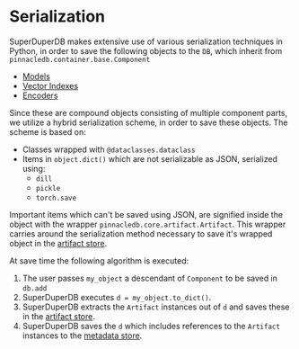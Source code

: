 # Serialization

SuperDuperDB makes extensive use of various serialization techniques in Python, 
in order to save the following objects to the `DB`, which inherit
from `pinnacledb.container.base.Component`

- [Models](models)
- [Vector Indexes](vectorsearch)
- [Encoders](encoders)

Since these are compound objects consisting of multiple component parts, we utilize a hybrid 
serialization scheme, in order to save these objects. The scheme is based on:

- Classes wrapped with `@dataclasses.dataclass`
- Items in `object.dict()` which are not serializable as JSON, serialized using:
  - `dill`
  - `pickle`
  - `torch.save`

Important items which can't be saved using JSON, are signified inside the object
with the wrapper `pinnacledb.core.artifact.Artifact`. This wrapper carries
around the serialization method necessary to save it's wrapped object in the 
[artifact store](artifactstore).

At save time the following algorithm is executed:

1. The user passes `my_object` a descendant of `Component` to be saved in `db.add`
2. SuperDuperDB executes `d = my_object.to_dict()`.
3. SuperDuperDB extracts the `Artifact` instances out of `d` and saves these
   in the [artifact store](artifactstore).
4. SuperDuperDB saves the `d` which includes references to the `Artifact` instances
   to the [metadata store](metadata).
